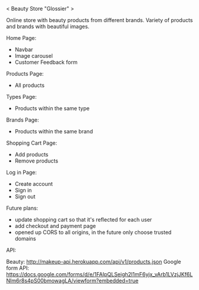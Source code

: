 < Beauty Store "Glossier" >

Online store with beauty products from different brands. Variety of products and brands with beautiful images.

Home Page:

- Navbar
- Image carousel
- Customer Feedback form

Products Page:

- All products

Types Page:

- Products within the same type

Brands Page:

- Products within the same brand

Shopping Cart Page:

- Add products
- Remove products

Log in Page:

- Create account
- Sign in
- Sign out

Future plans:

- update shopping cart so that it's reflected for each user
- add checkout and payment page
- opened up CORS to all origins, in the future only choose trusted domains

API:

Beauty: http://makeup-api.herokuapp.com/api/v1/products.json
Google form API: https://docs.google.com/forms/d/e/1FAIpQLSeigh2I1mF6yjx_vArb1LVzjJKf6LNIm6r8s4pS00bmowagLA/viewform?embedded=true
